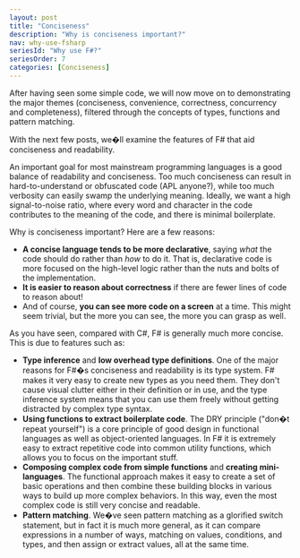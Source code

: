 ```yaml
---
layout: post
title: "Conciseness"
description: "Why is conciseness important?"
nav: why-use-fsharp
seriesId: "Why use F#?"
seriesOrder: 7
categories: [Conciseness]
---
```


After having seen some simple code, we will now move on to demonstrating the major themes (conciseness, convenience, correctness, concurrency and completeness), filtered through the concepts of types, functions and pattern matching.

With the next few posts, we�ll examine the features of F# that aid conciseness and readability.

An important goal for most mainstream programming languages is a good balance of readability and conciseness. Too much conciseness can result in hard-to-understand or obfuscated code (APL anyone?), while too much verbosity can easily swamp the underlying meaning. Ideally, we want a high signal-to-noise ratio, where every word and character in the code contributes to the meaning of the code, and there is minimal boilerplate.

Why is conciseness important? Here are a few reasons:

* **A concise language tends to be more declarative**, saying *what* the code should do rather than *how* to do it. That is, declarative code is more focused on the high-level logic rather than the 
nuts and bolts of the implementation.
* **It is easier to reason about correctness** if there are fewer lines of code to reason about!
* And of course, **you can see more code on a screen** at a time. This might seem trivial, but the more you can see, the more you can grasp as well. 

As you have seen, compared with C#, F# is generally much more concise. This is due to features such as:

* **Type inference** and **low overhead type definitions**. One of the major reasons for F#�s conciseness and readability is its type system. F# makes it very easy to create new types as you need them. They don't cause visual clutter either in their definition or in use, and the type inference system means that you can use them freely without getting distracted by complex type syntax.
* **Using functions to extract boilerplate code**. The DRY principle ("don�t repeat yourself") is a core principle of good design in functional languages as well as object-oriented languages. In F# it is extremely easy to extract repetitive code into common utility functions, which allows you to focus on the important stuff.  
* **Composing complex code from simple functions** and **creating mini-languages**. The functional approach makes it easy to create a set of basic operations and then combine these building blocks in various ways to build up more complex behaviors. In this way, even the most complex code is still very concise and readable.
* **Pattern matching**. We�ve seen pattern matching as a glorified switch statement, but in fact it is much more general, as it can compare expressions in a number of ways, matching on values, conditions, and types, and then assign or extract values, all at the same time.
